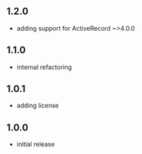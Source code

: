 ## 1.2.0
 * adding support for ActiveRecord ~>4.0.0

## 1.1.0
 * internal refactoring

## 1.0.1
 * adding license

## 1.0.0
 * initial release
